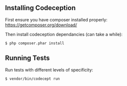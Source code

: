 
## Installing Codeception

First ensure you have composer installed properly: https://getcomposer.org/download/

Then install codeception dependancies (can take a while):

    $ php composer.phar install

## Running Tests

Run tests with different levels of specificity:

    $ vendor/bin/codecept run